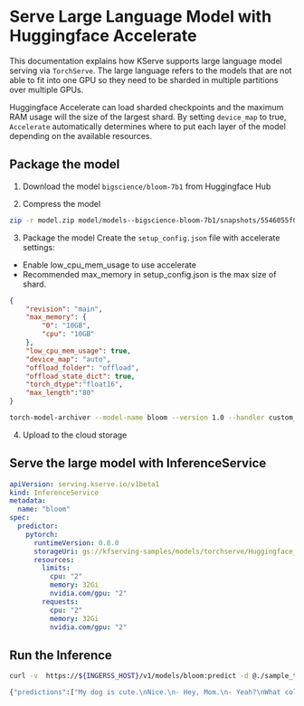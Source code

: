# Serve Large Language Model with Huggingface Accelerate

This documentation explains how KServe supports large language model serving via `TorchServe`.
The large language refers to the models that are not able to fit into one GPU so they need
to be sharded in multiple partitions over multiple GPUs.

Huggingface Accelerate can load sharded checkpoints and the maximum RAM usage will the size of
the largest shard. By setting `device_map` to true, `Accelerate` automatically determines where
to put each layer of the model depending on the available resources.


## Package the model

1. Download the model `bigscience/bloom-7b1` from Huggingface Hub

2. Compress the model
```bash
zip -r model.zip model/models--bigscience-bloom-7b1/snapshots/5546055f03398095e385d7dc625e636cc8910bf2/
```

3. Package the model
Create the `setup_config.json` file with accelerate settings:
* Enable low_cpu_mem_usage to use accelerate
* Recommended max_memory in setup_config.json is the max size of shard.
```json
{
    "revision": "main",
    "max_memory": {
        "0": "10GB",
        "cpu": "10GB"
    },
    "low_cpu_mem_usage": true,
    "device_map": "auto",
    "offload_folder": "offload",
    "offload_state_dict": true,
    "torch_dtype":"float16",
    "max_length":"80"
}
```

```bash
torch-model-archiver --model-name bloom --version 1.0 --handler custom_handler.py --extra-files model.zip,setup_config.json
```

4. Upload to the cloud storage

## Serve the large model with InferenceService

```yaml
apiVersion: serving.kserve.io/v1beta1
kind: InferenceService
metadata:
  name: "bloom"
spec:
  predictor:
    pytorch:
      runtimeVersion: 0.8.0
      storageUri: gs://kfserving-samples/models/torchserve/Huggingface_accelerate/
      resources:
        limits:
          cpu: "2"
          memory: 32Gi
          nvidia.com/gpu: "2"
        requests:
          cpu: "2"
          memory: 32Gi
          nvidia.com/gpu: "2"
```

## Run the Inference

```bash
curl -v  https://${INGERSS_HOST}/v1/models/bloom:predict -d @./sample_text.txt

{"predictions":["My dog is cute.\nNice.\n- Hey, Mom.\n- Yeah?\nWhat color's your dog?\n- It's gray.\n- Gray?\nYeah.\nIt looks gray to me.\n- Where'd you get it?\n- Well, Dad says it's kind of...\n- Gray?\n- Gray.\nYou got a gray dog?\n- It's gray.\n- Gray.\nIs your dog gray?\nAre you sure?\nNo.\nYou sure"]}
```


